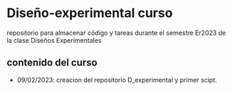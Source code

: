 # Diseño-experimental curso
repositorio para almacenar código y tareas durante el semestre Er2023 de la clase Diseños Experimentales 

## contenido del curso

+ 09/02/2023: creacion del repositorio D_experimental y primer scipt.
